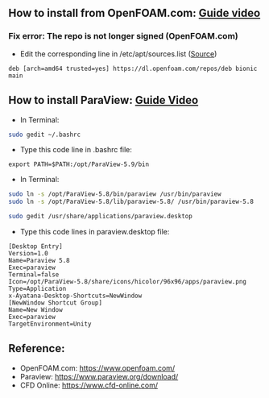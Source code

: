 ## How to install from OpenFOAM.com: [Guide video](https://www.youtube.com/watch?v=CeEJS1eT9NE) 

### Fix error: The repo is not longer signed (OpenFOAM.com)
- Edit the corresponding line in /etc/apt/sources.list ([Source](https://www.cfd-online.com/Forums/openfoam-installation/243709-repo-not-longer-signed-openfoam-com.html))
```
deb [arch=amd64 trusted=yes] https://dl.openfoam.com/repos/deb bionic main
```

## How to install ParaView: [Guide Video](https://www.youtube.com/watch?v=tWEGjWD8d2M)
- In Terminal:
```bash
sudo gedit ~/.bashrc
```
- Type this code line in .bashrc file: 
```
export PATH=$PATH:/opt/ParaView-5.9/bin
```
- In Terminal:
```bash
sudo ln -s /opt/ParaView-5.8/bin/paraview /usr/bin/paraview
sudo ln -s /opt/ParaView-5.8/lib/paraview-5.8/ /usr/bin/paraview-5.8
```

```bash
sudo gedit /usr/share/applications/paraview.desktop
```
- Type this code lines in paraview.desktop file:
```
[Desktop Entry]
Version=1.0
Name=Paraview 5.8
Exec=paraview
Terminal=false
Icon=/opt/ParaView-5.8/share/icons/hicolor/96x96/apps/paraview.png
Type=Application
x-Ayatana-Desktop-Shortcuts=NewWindow
[NewWindow Shortcut Group]
Name=New Window
Exec=paraview
TargetEnvironment=Unity
```
## Reference:
- OpenFOAM.com: https://www.openfoam.com/
- Paraview: https://www.paraview.org/download/
- CFD Online: https://www.cfd-online.com/